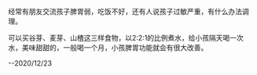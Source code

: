 经常有朋友交流孩子脾胃弱，吃饭不好，还有人说孩子过敏严重，有什么办法调理。 

可以买谷芽、麦芽、山楂这三样食物，以2:2:1的比例煮水，给小孩隔天喝一次水，美味甜甜的，一般喝一个月，小孩脾胃功能就会有很大改善。

--2020/12/23